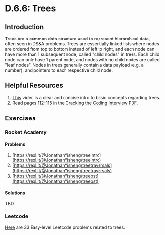 # D.6.6: Trees

## Introduction

Trees are a common data structure used to represent hierarchical data, often seen in DS&A problems. Trees are essentially linked lists where nodes are ordered from top to bottom instead of left to right, and each node can have more than 1 subsequent node, called "child nodes" in trees. Each child node can only have 1 parent node, and nodes with no child nodes are called "leaf nodes". Nodes in trees generally contain a data payload \(e.g. a number\), and pointers to each respective child node.

## Helpful Resources

1. [This](https://www.youtube.com/watch?v=qH6yxkw0u78) video is a clear and concise intro to basic concepts regarding trees.
2. Read pages 112-115 in the [Cracking the Coding Interview PDF](../d.0-module-d-overview.md#resources).

## Exercises

### Rocket Academy

#### Problems

1. [https://repl.it/@JonathanYisheng/treeintro](https://repl.it/@JonathanYisheng/treeintro)
2. [https://repl.it/@JonathanYisheng/treetraversals](https://repl.it/@JonathanYisheng/treetraversals)
3. [https://repl.it/@JonathanYisheng/treebst](https://repl.it/@JonathanYisheng/treebst)

#### Solutions

TBD

### Leetcode

[Here](https://leetcode.com/problemset/all/?difficulty=Easy&topicSlugs=tree) are 33 Easy-level Leetcode problems related to trees.

